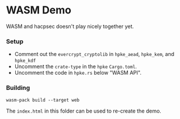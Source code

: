 # WASM Demo

WASM and hacpsec doesn't play nicely together yet.

### Setup

- Comment out the `evercrypt_cryptolib` in `hpke_aead`, `hpke_kem`, and `hpke_kdf`
- Uncomment the `crate-type` in the `hpke` `Cargo.toml`.
- Uncomment the code in `hpke.rs` below "WASM API".

### Building

```
wasm-pack build --target web
```

The `index.html` in this folder can be used to re-create the demo.

